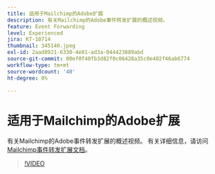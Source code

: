 ```yaml
---
title: 适用于Mailchimp的Adobe扩展
description: 有关Mailchimp的Adobe事件转发扩展的概述视频。
feature: Event Forwarding
level: Experienced
jira: KT-10714
thumbnail: 345140.jpeg
exl-id: 2aad8921-6330-4e81-ad3a-044423889abd
source-git-commit: 00ef0f40fb3d82f0c06428a35c0e402f46ab6774
workflow-type: tm+mt
source-wordcount: '40'
ht-degree: 0%

---
```


# 适用于Mailchimp的Adobe扩展

有关Mailchimp的Adobe事件转发扩展的概述视频。 有关详细信息，请访问[Mailchimp事件转发扩展文档](https://experienceleague.adobe.com/docs/experience-platform/tags/extensions/adobe/mailchimp-edge/overview.html)。

>[!VIDEO](https://video.tv.adobe.com/v/345140/?learn=on)
